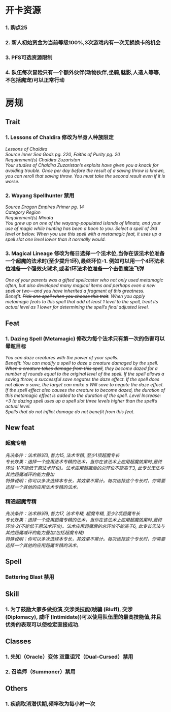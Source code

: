 # 开卡资源 #
### 1. 购点25 ###
### 2. 新人初始资金为当前等级100%,3次游戏内有一次无损换卡的机会 ###
### 3. PFS可选资源限制 ###
### 4. 队伍每次冒险只有一个额外伙伴(动物伙伴,坐骑,魅影,人造人等等,不包括魔宠)可以正常行动 ###
# 房规 #
## Trait ##
### 1. Lessons of Chaldira 修改为半身人种族限定 ###
*Lessons of Chaldira  
Source Inner Sea Gods pg. 220, Faiths of Purity pg. 20  
Requirement(s) Chaldira Zuzaristan  
Your studies of Chaldira Zuzaristan’s exploits have given you a knack for avoiding trouble. Once per day before the result of a saving throw is known, you can reroll that saving throw. You must take the second result even if it is worse.*
### 2. Wayang Spellhunter 禁用 ###
*Source Dragon Empires Primer pg. 14  
Category Region  
Requirement(s) Minata  
You grew up on one of the wayang-populated islands of Minata, and your use of magic while hunting has been a boon to you. Select a spell of 3rd level or below. When you use this spell with a metamagic feat, it uses up a spell slot one level lower than it normally would.*
### 3. Magical Lineage 修改为每日选择一个法术位,当你在该法术位准备一个超魔的法术时(至少提升1环),最终环位-1. 例如可以用一个4环法术位准备一个强效火球术,或者1环法术位准备一个击倒魔法飞弹 ###
*One of your parents was a gifted spellcaster who not only used metamagic often, but also developed many magical items and perhaps even a new spell or two—and you have inherited a fragment of this greatness.  
Benefit: ~~Pick one spell when you choose this trait~~. When you apply metamagic feats to this spell that add at least 1 level to the spell, treat its actual level as 1 lower for determining the spell’s final adjusted level.*  
## Feat ##
### 1. Dazing Spell (Metamagic) 修改为每个法术只有第一次的伤害可以晕眩目标 ###
*You can daze creatures with the power of your spells.  
Benefit: You can modify a spell to daze a creature damaged by the spell. ~~When a creature takes damage from this spell~~, they become dazed for a number of rounds equal to the original level of the spell. If the spell allows a saving throw, a successful save negates the daze effect. If the spell does not allow a save, the target can make a Will save to negate the daze effect. If the spell effect also causes the creature to become dazed, the duration of this metamagic effect is added to the duration of the spell.
Level Increase: +3 (a dazing spell uses up a spell slot three levels higher than the spell’s actual level.  
Spells that do not inflict damage do not benefit from this feat.*  
## New feat ##
### 超魔专精 ###
*先决条件：法术辨识3, 智力15, 法术专精, 至少1项超魔专长  
专长效果：选择一个应用法术专精的法术，当你在该法术上应用超魔效果时,最终环位-1(不能低于原法术环位)。法术应用超魔后的总环位不能高于3, 此专长无法与其他超魔减环的能力叠加  
特殊说明：你可以多次选择本专长，其效果不累计。每次选择这个专长时，你需要选择一个其他的应用法术专精的法术。*
### 精通超魔专精 ###
*先决条件：法术辨识9, 智力17, 法术专精, 超魔专精, 至少2项超魔专长  
专长效果：选择一个应用超魔专精的法术，当你在该法术上应用超魔效果时,最终环位-2(不能低于原法术环位)。法术应用超魔后的总环位不能高于6, 此专长无法与其他超魔减环的能力叠加(包括超魔专精)  
特殊说明：你可以多次选择本专长，其效果不累计。每次选择这个专长时，你需要选择一个其他的应用超魔专精的法术。*
## Spell ##
### Battering Blast 禁用 ###
## Skill ##
### 1. 为了鼓励大家多做扮演,交涉类技能(唬骗 (Bluff), 交涉 (Diplomacy), 威吓 (Intimidate))可以使用队伍里的最高技能值,并且优秀的表现可以使检定直接成功. ###
## Classes ##
### 1. 先知（Oracle）变体 双重诅咒（Dual-Cursed）禁用 ###
### 2. 召唤师（Summoner）禁用 ###
## Others ##
### 1. 疾病取消潜伏期,频率改为每小时一次 ###
